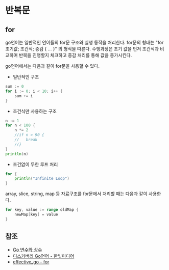 # 반복문 

## for

go언어는 일반적인 언어들의 for문 구조와 실행 동작을 처리한다. 
for문의 형태는 "for 초기값; 조건식; 증감 { ... }" 의 형식을 따른다.
수행과정은 초기 값을 먼저 조건식과 비교하여 반복을 진행할지 체크하고 증감 처리를 통해 값을 증가시킨다.

go언어에서는 다음과 같이 for문을 사용할 수 있다.

- 일반적인 구조

```go
sum := 0
for i := 0; i < 10; i++ {
	sum += i
}
```

- 조건식만 사용하는 구조

```go
n := 1
for n < 100 {
	n *= 2
	//if n > 90 {
	//   break
	//}
}
println(n)
```

- 조건없이 무한 루프 처리

```go
for {
	println("Infinite Loop")
}
```

array, slice, string, map 등 자료구조를 for문에서 처리할 때는 다음과 같이 사용한다.

```go
for key, value := range oldMap {
    newMap[key] = value
}
```


## 참조

- [Go 변수와 상수](http://golang.site/go/article/4-Go-%EB%B3%80%EC%88%98%EC%99%80-%EC%83%81%EC%88%98)
- [디스커버리 Go언어 - 한빛미디어](https://www.hanbit.co.kr/store/books/look.php?p_code=B5279497767)
- [effective_go - for](https://golang.org/doc/effective_go.html#for)
